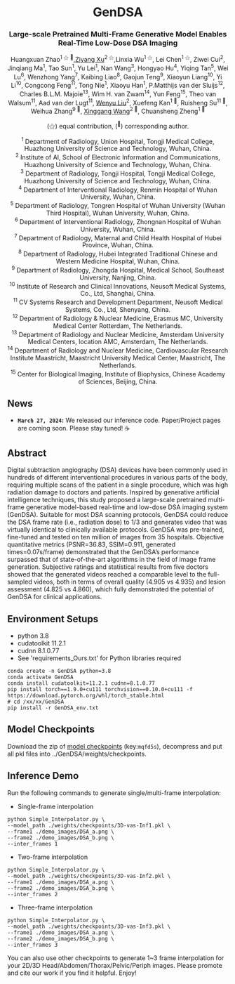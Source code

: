 <div align="center">
<h1>GenDSA</h1>
<h3>Large-scale Pretrained Multi-Frame Generative Model Enables Real-Time Low-Dose DSA Imaging</h3>

Huangxuan Zhao<sup>1 ⚝ :email:</sup>,[Ziyang Xu](https://ziyangxu.top/)<sup>2 ⚝</sup>,Linxia Wu<sup>1 ⚝</sup>, Lei Chen<sup>1 ⚝</sup>, Ziwei Cui<sup>2</sup>, Jinqiang Ma<sup>1</sup>, Tao Sun<sup>1</sup>, Yu Lei<sup>1</sup>, Nan Wang<sup>3</sup>, Hongyao Hu<sup>4</sup>, Yiqing Tan<sup>5</sup>, Wei Lu<sup>6</sup>, Wenzhong Yang<sup>7</sup>, Kaibing Liao<sup>8</sup>, Gaojun Teng<sup>9</sup>, Xiaoyun Liang<sup>10</sup>, Yi Li<sup>10</sup>, Congcong Feng<sup>11</sup>, Tong Nie<sup>1</sup>, Xiaoyu Han<sup>1</sup>, P.Matthijs van der Sluijs<sup>12</sup>, Charles B.L.M. Majoie<sup>13</sup>, Wim H. van Zwam<sup>14</sup>, Yun Feng<sup>15</sup>, Theo van Walsum<sup>11</sup>, Aad van der Lugt<sup>11</sup>, [Wenyu Liu](http://eic.hust.edu.cn/professor/liuwenyu/)<sup>2</sup>, Xuefeng Kan<sup>1 :email:</sup>, Ruisheng Su<sup>11 :email:</sup>, Weihua Zhang<sup>9 :email:</sup>, [Xinggang Wang](https://xwcv.github.io/)<sup>2 :email:</sup>, Chuansheng Zheng<sup>1 :email:</sup>

(⚝) equal contribution, (<sup>:email:</sup>) corresponding author.

<sup>1</sup> Department of Radiology, Union Hospital, Tongji Medical College, Huazhong University of Science and Technology, Wuhan, China.  
<sup>2</sup> Institute of AI, School of Electronic Information and Communications, Huazhong University of Science and Technology, Wuhan, China.  
<sup>3</sup> Department of Radiology, Tongji Hospital, Tongji Medical College, Huazhong University of Science and Technology, Wuhan, China.  
<sup>4</sup> Department of Interventional Radiology, Renmin Hospital of Wuhan University, Wuhan, China.  
<sup>5</sup> Department of Radiology, Tongren Hospital of Wuhan University (Wuhan Third Hospital), Wuhan University, Wuhan, China.  
<sup>6</sup> Department of Interventional Radiology, Zhongnan Hospital of Wuhan University, Wuhan, China.  
<sup>7</sup> Department of Radiology, Maternal and Child Health Hospital of Hubei Province, Wuhan, China.  
<sup>8</sup> Department of Radiology, Hubei Integrated Traditional Chinese and Western Medicine Hospital, Wuhan, China.  
<sup>9</sup> Department of Radiology, Zhongda Hospital, Medical School, Southeast University, Nanjing, China.  
<sup>10</sup> Institute of Research and Clinical Innovations, Neusoft Medical Systems, Co., Ltd, Shanghai, China.  
<sup>11</sup> CV Systems Research and Development Department, Neusoft Medical Systems, Co., Ltd, Shenyang, China.  
<sup>12</sup> Department of Radiology & Nuclear Medicine, Erasmus MC, University Medical Center Rotterdam, The Netherlands.  
<sup>13</sup> Department of Radiology and Nuclear Medicine, Amsterdam University Medical Centers, location AMC, Amsterdam, The Netherlands.  
<sup>14</sup> Department of Radiology and Nuclear Medicine, Cardiovascular Research Institute Maastricht, Maastricht University Medical Center, Maastricht, The Netherlands.  
<sup>15</sup> Center for Biological Imaging, Institute of Biophysics, Chinese Academy of Sciences, Beijing, China.


<!--
### [Project Page]() | [Paper link]()
-->

</div>

## News

* **`March 27, 2024`:** We released our inference code. Paper/Project pages are coming soon. Please stay tuned! ☕️

## Abstract
Digital subtraction angiography (DSA) devices have been commonly used in hundreds of different interventional procedures in various parts of the body, requiring multiple scans of the patient in a single procedure, which was high radiation damage to doctors and patients. Inspired by generative artificial intelligence techniques, this study proposed a large-scale pretrained multi-frame generative model-based real-time and low-dose DSA imaging system (GenDSA). Suitable for most DSA scanning protocols, GenDSA could reduce the DSA frame rate (i.e., radiation dose) to 1/3 and generates video that was virtually identical to clinically available protocols. GenDSA was pre-trained, fine-tuned and tested on ten million of images from 35 hospitals. Objective quantitative metrics (PSNR=36.83, SSIM=0.911, generated times=0.07s/frame) demonstrated that the GenDSA’s performance surpassed that of state-of-the-art algorithms in the field of image frame generation. Subjective ratings and statistical results from five doctors showed that the generated videos reached a comparable level to the full-sampled videos, both in terms of overall quality (4.905 vs 4.935) and lesion assessment (4.825 vs 4.860), which fully demonstrated the potential of GenDSA for clinical applications.


## Environment Setups

* python 3.8
* cudatoolkit 11.2.1
* cudnn 8.1.0.77
* See 'requirements_Ours.txt' for Python libraries required

```shell
conda create -n GenDSA python=3.8
conda activate GenDSA
conda install cudatoolkit=11.2.1 cudnn=8.1.0.77
pip install torch==1.9.0+cu111 torchvision==0.10.0+cu111 -f https://download.pytorch.org/whl/torch_stable.html
# cd /xx/xx/GenDSA
pip install -r GenDSA_env.txt
```

## Model Checkpoints
Download the zip of [model checkpoints](https://share.weiyun.com/ze6bOv0i) (key:```mqfd5s```), decompress and put all pkl files into ../GenDSA/weights/checkpoints.

## Inference Demo
Run the following commands to generate single/multi-frame interpolation:

* Single-frame interpolation
```shell
python Simple_Interpolator.py \
--model_path ./weights/checkpoints/3D-vas-Inf1.pkl \
--frame1 ./demo_images/DSA_a.png \
--frame2 ./demo_images/DSA_b.png \
--inter_frames 1
```

* Two-frame interpolation
```shell
python Simple_Interpolator.py \
--model_path ./weights/checkpoints/3D-vas-Inf2.pkl \
--frame1 ./demo_images/DSA_a.png \
--frame2 ./demo_images/DSA_b.png \
--inter_frames 2
```

* Three-frame interpolation
```shell
python Simple_Interpolator.py \
--model_path ./weights/checkpoints/3D-vas-Inf3.pkl \
--frame1 ./demo_images/DSA_a.png \
--frame2 ./demo_images/DSA_b.png \
--inter_frames 3
```

You can also use other checkpoints to generate 1~3 frame interpolation for your 2D/3D Head/Abdomen/Thorax/Pelvic/Periph images. Please promote and cite our work if you find it helpful. Enjoy!


<!--
## Acknowledgement


## Citation
-->

